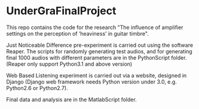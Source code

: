UnderGraFinalProject
====================

This repo contains the code for the research "The influence of amplifier settings on the perception of ’heaviness’ in guitar timbre".

Just Noticeable Difference pre-experiment is carried out using the software Reaper. The scripts for randomly generating test audios, and for generating final 1000 audios with different parameters are in the PythonScript folder.  (Reaper only support Python3.1 and above version)

Web Based Listening experiment is carried out via a website, designed in Django (Django web framework needs Python version under 3.0, e.g. Python2.6 or Python2.7). 

Final data and analysis are in the MatlabScript folder.
